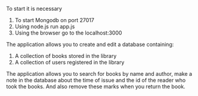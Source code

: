 To start it is necessary 
1. To start Mongodb on port 27017
2. Using node.js run app.js
3. Using the browser go to the localhost:3000

The application allows you to create and edit a database containing:
1. A collection of books stored in the library
2. A collection of users registered in the library

The application allows you to search for books by name and author, make a note in the database about the time of issue and the id of the reader who took the books. And also remove these marks when you return the book.